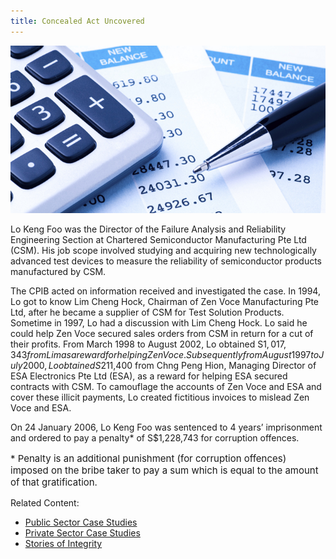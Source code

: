```yaml
---
title: Concealed Act Uncovered
---
```


<img src="/images/case/case_pte_concealed-act1.jpg" alt="Concealed Act Uncovered">

Lo Keng Foo was the Director of the Failure Analysis and Reliability Engineering Section at Chartered Semiconductor Manufacturing Pte Ltd (CSM). His job scope involved studying and acquiring new technologically advanced test devices to measure the reliability of semiconductor products manufactured by CSM.

The CPIB acted on information received and investigated the case. In 1994, Lo got to know Lim Cheng Hock, Chairman of Zen Voce Manufacturing Pte Ltd, after he became a supplier of CSM for Test Solution Products. Sometime in 1997, Lo had a discussion with Lim Cheng Hock. Lo said he could help Zen Voce secured sales orders from CSM in return for a cut of their profits. From March 1998 to August 2002, Lo obtained S$1,017,343 from Lim as a reward for helping Zen Voce. Subsequently from August 1997 to July 2000, Lo obtained S$211,400 from Chng Peng Hion, Managing Director of ESA Electronics Pte Ltd (ESA), as a reward for helping ESA secured contracts with CSM. To camouflage the accounts of Zen Voce and ESA and cover these illicit payments, Lo created fictitious invoices to mislead Zen Voce and ESA.

On 24 January 2006, Lo Keng Foo was sentenced to 4 years’ imprisonment and ordered to pay a penalty* of S$1,228,743 for corruption offences.

<p style="font-size:15px">* Penalty is an additional punishment (for corruption offences) imposed on the bribe taker to pay a sum which is equal to the amount of that gratification.</p>


Related Content:

* [Public Sector Case Studies](/about-corruption/case-studies/public-sector/)
* [Private Sector Case Studies](/about-corruption/case-studies/private-sector/)
* [Stories of Integrity](/about-corruption/case-studies/stories-of-integrity/)
